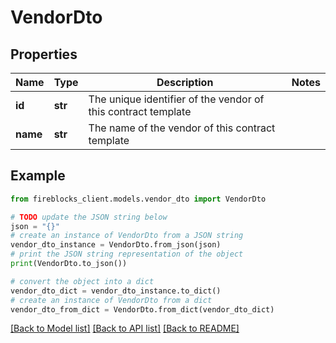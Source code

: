 # VendorDto


## Properties

Name | Type | Description | Notes
------------ | ------------- | ------------- | -------------
**id** | **str** | The unique identifier of the vendor of this contract template | 
**name** | **str** | The name of the vendor of this contract template | 

## Example

```python
from fireblocks_client.models.vendor_dto import VendorDto

# TODO update the JSON string below
json = "{}"
# create an instance of VendorDto from a JSON string
vendor_dto_instance = VendorDto.from_json(json)
# print the JSON string representation of the object
print(VendorDto.to_json())

# convert the object into a dict
vendor_dto_dict = vendor_dto_instance.to_dict()
# create an instance of VendorDto from a dict
vendor_dto_from_dict = VendorDto.from_dict(vendor_dto_dict)
```
[[Back to Model list]](../README.md#documentation-for-models) [[Back to API list]](../README.md#documentation-for-api-endpoints) [[Back to README]](../README.md)


